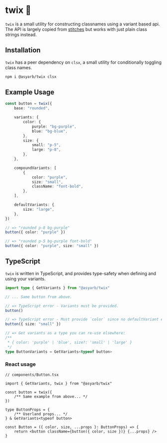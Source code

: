 # twix 🍫

`twix` is a small utility for constructing classnames using a variant based api.
The API is largely copied from [stitches](https://stitches.dev/) but works with
just plain class strings instead.

## Installation

`twix` has a peer dependency on `clsx`, a small utility for conditionally
toggling class names.

```bash
npm i @asyarb/twix clsx
```

## Example Usage

```ts
const button = twix({
	base: "rounded",

	variants: {
		color: {
			purple: "bg-purple",
			blue: "bg-blue",
		},
		size: {
			small: "p-5",
			large: "p-8",
		},
	},

	compoundVariants: [
		{
			color: "purple",
			size: "small",
			className: "font-bold",
		},
	],

	defaultVariants: {
		size: "large",
	},
})

// => "rounded p-8 bg-purple"
button({ color: "purple" })

// => "rounded p-5 bg-purple font-bold"
button({ color: "purple", size: "small" })
```

## TypeScript

`twix` is written in TypeScript, and provides type-safety when defining and
using your variants.

```ts
import type { GetVariants } from "@asyarb/twix"

// ... Same button from above.

// => TypeScript error - Variants must be provided.
button()

// => TypeScript error - Must provide `color` since no defaultVariant exists.
button({ size: "small" })

// => Get variants as a type you can re-use elsewhere:
/**
 * { color: 'purple' | 'blue', size?: 'small' | 'large' }
 */
type ButtonVariants = GetVariants<typeof button>
```

### React usage

```tsx
// components/Button.tsx

import { GetVariants, twix } from "@asyarb/twix"

const button = twix({
	/** Same example from above... */
})

type ButtonProps = {
	/** Userland props... */
} & GetVariants<typeof button>

const Button = ({ color, size, ...props }: ButtonProps) => {
	return <button className={button({ color, size })} {...props} />
}
```
